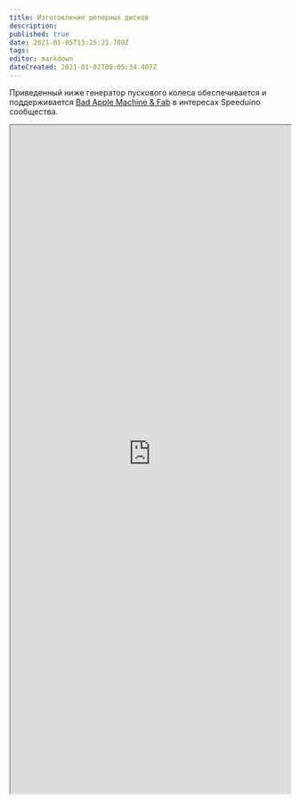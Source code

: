 ```yaml
---
title: Изготовление реперных дисков
description: 
published: true
date: 2021-01-05T13:25:21.780Z
tags: 
editor: markdown
dateCreated: 2021-01-02T08:05:34.407Z
---
```


Приведенный ниже генератор пускового колеса обеспечивается и поддерживается [Bad Apple Machine & Fab](http://www.badappleproducts.com/) в интересах Speeduino сообщества.

<center>
<iframe src="https://node.badappleproducts.com/TriggerWheel/" key="trigger1" path="TriggerWheel" width="100%"  height="1200" />

</center>
